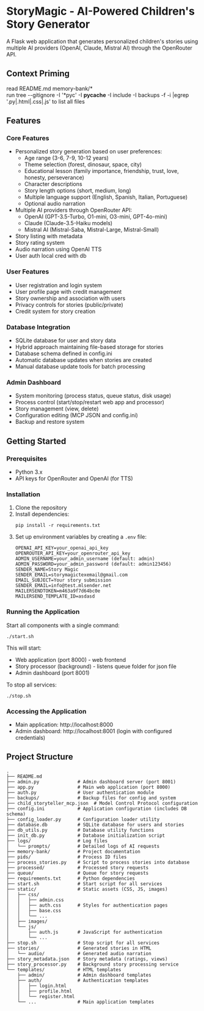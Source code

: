 # StoryMagic - AI-Powered Children's Story Generator

A Flask web application that generates personalized children's stories using multiple AI providers (OpenAI, Claude, Mistral AI) through the OpenRouter API.

## Context Priming
read README.md memory-bank/*  
run tree  --gitignore -I '*pyc' -I __pycache__ -I include -I backups -f -i |egrep '.py|.html|.css|.js'
 to list all files

## Features

### Core Features
- Personalized story generation based on user preferences:
  - Age range (3-6, 7-9, 10-12 years)
  - Theme selection (forest, dinosaur, space, city)
  - Educational lesson (family importance, friendship, trust, love, honesty, perseverance)
  - Character descriptions
  - Story length options (short, medium, long)
  - Multiple language support (English, Spanish, Italian, Portuguese)
  - Optional audio narration
- Multiple AI providers through OpenRouter API:
  - OpenAI (GPT-3.5-Turbo, O1-mini, O3-mini, GPT-4o-mini)
  - Claude (Claude-3.5-Haiku models)
  - Mistral AI (Mistral-Saba, Mistral-Large, Mistral-Small)
- Story listing with metadata
- Story rating system
- Audio narration using OpenAI TTS
- User auth local cred with db 

### User Features
- User registration and login system
- User profile page with credit management
- Story ownership and association with users
- Privacy controls for stories (public/private)
- Credit system for story creation

### Database Integration
- SQLite database for user and story data
- Hybrid approach maintaining file-based storage for stories
- Database schema defined in config.ini
- Automatic database updates when stories are created
- Manual database update tools for batch processing

### Admin Dashboard
- System monitoring (process status, queue status, disk usage)
- Process control (start/stop/restart web app and processor)
- Story management (view, delete)
- Configuration editing (MCP JSON and config.ini)
- Backup and restore system

## Getting Started

### Prerequisites
- Python 3.x
- API keys for OpenRouter and OpenAI (for TTS)

### Installation

1. Clone the repository
2. Install dependencies:
   ```
   pip install -r requirements.txt
   ```
3. Set up environment variables by creating a `.env` file:
   ```
   OPENAI_API_KEY=your_openai_api_key
   OPENROUTER_API_KEY=your_openrouter_api_key
   ADMIN_USERNAME=your_admin_username (default: admin)
   ADMIN_PASSWORD=your_admin_password (default: admin123456)
   SENDER_NAME=Story Magic
   SENDER_EMAIL=storymagictexemail@gmail.com 
   EMAIL_SUBJECT=Your story submission
   SENDER_EMAIL=info@test.mlsender.net
   MAILERSENDTOKEN=m463a9f7d64bc0e
   MAILERSEND_TEMPLATE_ID=asdasd
   ```

### Running the Application

Start all components with a single command:
```
./start.sh
```

This will start:
- Web application (port 8000)  - web frontend
- Story processor (background) - listens queue folder for json file
- Admin dashboard (port 8001)

To stop all services:
```
./stop.sh
```

### Accessing the Application
- Main application: http://localhost:8000
- Admin dashboard: http://localhost:8001 (login with configured credentials)


## Project Structure
```
.
├── README.md
├── admin.py              # Admin dashboard server (port 8001)
├── app.py                # Main web application (port 8000)
├── auth.py               # User authentication module
├── backups/              # Backup files for config and system
├── child_storyteller_mcp.json  # Model Control Protocol configuration
├── config.ini            # Application configuration (includes DB schema)
├── config_loader.py      # Configuration loader utility
├── database.db           # SQLite database for users and stories
├── db_utils.py           # Database utility functions
├── init_db.py            # Database initialization script
├── logs/                 # Log files
│   └── prompts/          # Detailed logs of AI requests
├── memory-bank/          # Project documentation
├── pids/                 # Process ID files
├── process_stories.py    # Script to process stories into database
├── processed/            # Processed story requests
├── queue/                # Queue for story requests
├── requirements.txt      # Python dependencies
├── start.sh              # Start script for all services
├── static/               # Static assets (CSS, JS, images)
│   ├── css/
│   │   ├── admin.css
│   │   ├── auth.css      # Styles for authentication pages
│   │   ├── base.css
│   │   └── ...
│   ├── images/
│   └── js/
│       ├── auth.js       # JavaScript for authentication
│       └── ...
├── stop.sh               # Stop script for all services
├── stories/              # Generated stories in HTML
│   └── audio/            # Generated audio narration
├── story_metadata.json   # Story metadata (ratings, views)
├── story_processor.py    # Background story processing service
└── templates/            # HTML templates
    ├── admin/            # Admin dashboard templates
    ├── auth/             # Authentication templates
    │   ├── login.html
    │   ├── profile.html
    │   └── register.html
    └── ...               # Main application templates
```
